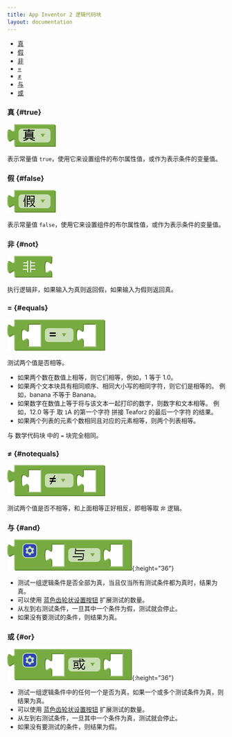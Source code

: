 ```yaml
---
title: App Inventor 2 逻辑代码块
layout: documentation
---
```


* [真](#true)
* [假](#false)
* [非](#not)
* [=](#equals)
* [≠](#notequals)
* [与](#and)
* [或](#or)

### 真   {#true}

![](images/logic/true.png)

表示常量值 `true`，使用它来设置组件的布尔属性值，或作为表示条件的变量值。

### 假   {#false}

![](images/logic/false.png)

表示常量值 `false`，使用它来设置组件的布尔属性值，或作为表示条件的变量值。

### 非   {#not}

![](images/logic/not.png)

执行逻辑非，如果输入为真则返回假，如果输入为假则返回真。

### =   {#equals}

![](images/logic/equals.png)

测试两个值是否相等。

* 如果两个数在数值上相等，则它们相等，例如，1 等于 1.0。
* 如果两个文本块具有相同顺序、相同大小写的相同字符，则它们是相等的。 例如，banana 不等于 Banana。
* 如果数字在数值上等于将与该文本一起打印的数字，则数字和文本相等。 例如，12.0 等于 取 `1`A 的第一个字符 拼接 Teafor`2` 的最后一个字符 的结果。
* 如果两个列表的元素个数相同且对应的元素相等，则两个列表相等。

与 数学代码块 中的 `=` 块完全相同。

### ≠   {#notequals}

![](images/logic/notequals.png)

测试两个值是否不相等，和上面相等正好相反，即相等取 `非` 逻辑。

### 与   {#and}

![](images/logic/and.png){:height="36"}

* 测试一组逻辑条件是否全部为真，当且仅当所有测试条件都为真时，结果为真。
* 可以使用 [蓝色齿轮状设置按钮](../concepts/mutators.html) 扩展测试的数量。
* 从左到右测试条件，一旦其中一个条件为假，测试就会停止。
* 如果没有要测试的条件，则结果为真。

### 或   {#or}

![](images/logic/or.png){:height="36"}

* 测试一组逻辑条件中的任何一个是否为真，如果一个或多个测试条件为真，则结果为真。
* 可以使用 [蓝色齿轮状设置按钮](../concepts/mutators.html) 扩展测试的数量。
* 从左到右测试条件，一旦其中一个条件为真，测试就会停止。
* 如果没有要测试的条件，则结果为假。
